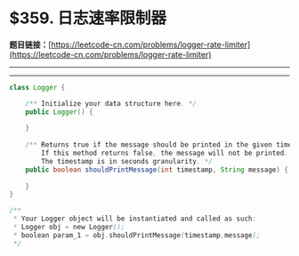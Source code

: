 # $359. 日志速率限制器

**题目链接：**[https://leetcode-cn.com/problems/logger-rate-limiter](https://leetcode-cn.com/problems/logger-rate-limiter)

---

<Cards card="leetcode_359_logger-rate-limiter"></Cards>

---

```java
class Logger {

    /** Initialize your data structure here. */
    public Logger() {
        
    }
    
    /** Returns true if the message should be printed in the given timestamp, otherwise returns false.
        If this method returns false, the message will not be printed.
        The timestamp is in seconds granularity. */
    public boolean shouldPrintMessage(int timestamp, String message) {
        
    }
}

/**
 * Your Logger object will be instantiated and called as such:
 * Logger obj = new Logger();
 * boolean param_1 = obj.shouldPrintMessage(timestamp,message);
 */
```